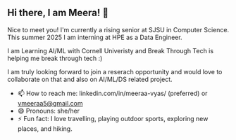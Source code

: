 ## Hi there, I am Meera! 👋

<!--
**meeraa5/meeraa5** is a ✨ _special_ ✨ repository because its `README.md` (this file) appears on your GitHub profile.
 -->

Nice to meet you! I'm currently a rising senior at SJSU in Computer Science. This summer 2025 I am interning at HPE as a Data Engineer. 

I am Learning AI/ML with Cornell Univeristy and Break Through Tech is helping me break through tech :)

I am truly looking forward to join a reserach opportunity and would love to collaborate on that and also on AI/ML/DS related project. 

- 📫 How to reach me: linkedin.com/in/meeraa-vyas/ (preferred) or vmeeraa5@gmail.com 
- 😄 Pronouns: she/her
- ⚡ Fun fact: I love travelling, playing outdoor sports, exploring new places, and hiking. 

